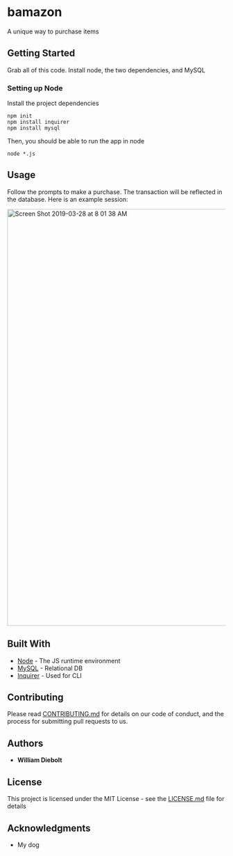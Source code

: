 # bamazon

A unique way to purchase items

## Getting Started

Grab all of this code. Install node, the two dependencies, and MySQL

### Setting up Node

Install the project dependencies

```
npm init
npm install inquirer
npm install mysql
```

Then, you should be able to run the app in node

```
node *.js
```

## Usage

Follow the prompts to make a purchase. The transaction will be reflected in the database. Here is an example session:

<img width="958" alt="Screen Shot 2019-03-28 at 8 01 38 AM" src="https://user-images.githubusercontent.com/35080523/55168520-36bac280-5130-11e9-92ad-280e20c4b5d3.png">

## Built With

* [Node](https://nodejs.org/en/docs/) - The JS runtime environment
* [MySQL](https://www.mysql.com/) - Relational DB 
* [Inquirer](https://www.npmjs.com/package/inquirer) - Used for CLI

## Contributing

Please read [CONTRIBUTING.md](https://gist.github.com/PurpleBooth/b24679402957c63ec426) for details on our code of conduct, and the process for submitting pull requests to us.

## Authors

* **William Diebolt** 

## License

This project is licensed under the MIT License - see the [LICENSE.md](LICENSE.md) file for details

## Acknowledgments

* My dog
